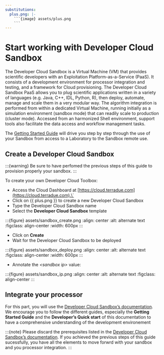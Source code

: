 ```yaml
---
substitutions:
  plus.png: |-
    ```{image} assets/plus.png
    ```
---
```


# Start working with Developer Cloud Sandbox

The Developer Cloud Sandbox is a Virtual Machine (VM) that provides scientific developers with an Exploitation Platform-as-a-Service (PaaS). It consists of a development environment for processor integration and testing, and a framework for Cloud provisioning.
The Developer Cloud Sandbox PaaS allows you to plug scientific applications written in a variety of languages (e.g. Java, C++, IDL, Python, R), then deploy, automate, manage and scale them in a very modular way. The algorithm integration is performed from within a dedicated Virtual Machine, running initially as a simulation environment (sandbox mode) that can readily scale to production (cluster mode). Accessed from an harmonized Shell environment, support tools also facilitate the data access and workflow management tasks.

The [Getting Started Guide](http://docs.terradue.com/developer-sandbox/start/index.html) will drive you step by step through the use of your Sandbox from access to a Laboratory to the Sandbox remote use.

## Create a Developer Cloud Sandbox

:::{warning}
Be sure to have perfomed the previous steps of this guide to provision properly your sandbox.
:::

To create your own Developer Cloud Toolbox:

- Access the Cloud Dashboard at [https://cloud.terradue.com](https://cloud.terradue.com).\`
- Click on {{ plus.png }} to create a new Developer Cloud Sandbox
- Type the Developer Cloud Sandbox name
- Select the **Developer Cloud Sandbox** template

:::{figure} assets/sandbox_create.png
:align: center
:alt: alternate text
:figclass: align-center
:width: 600px
:::

- Click on **Create**
- Wait for the Developer Cloud Sandbox to be deployed

:::{figure} assets/sandbox_deploy.png
:align: center
:alt: alternate text
:figclass: align-center
:width: 600px
:::

- Annotate the *\<sandbox ip>* value:

:::{figure} assets/sandbox_ip.png
:align: center
:alt: alternate text
:figclass: align-center
:::

## Integrate your processor

For this part, you will use the [Developer Cloud Sandbox’s documentation](http://docs.terradue.com/developer-sandbox/).
We encourage you to follow the different guides, especially the **Getting Started Guide** and the **Developer’s Quick start** of this documentation to have a comprehensive understanding of the development environement

:::{note}
Please discard the prerequisites listed in the [Developer Cloud Sandbox’s documentation](http://docs.terradue.com/developer-sandbox/). If you achieved the previous steps of this guide sucessfully, you have all the elements to move forwrd with your sandbox and you processor integration.
:::
